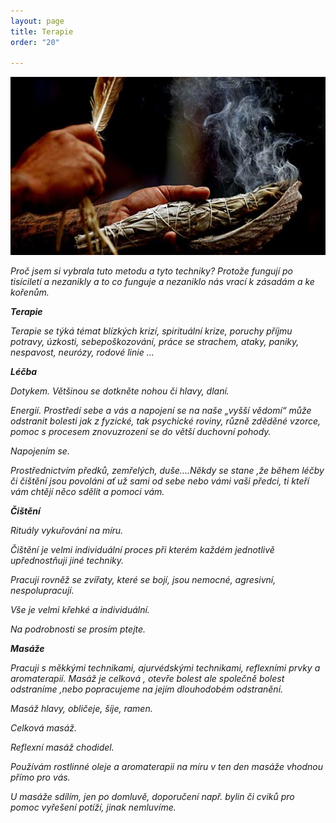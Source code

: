 ```yaml
---
layout: page
title: Terapie
order: "20"

---
```

![](/uploads/the-art-of-smudging.jpg)

_Proč jsem si vybrala tuto metodu a tyto techniky? Protože fungují po tisíciletí a nezanikly a to co funguje a nezaniklo nás vrací k zásadám a ke kořenům._

**_Terapie_**

_Terapie se týká témat blízkých krizí, spirituální krize, poruchy příjmu potravy, úzkosti, sebepoškozování, práce se strachem, ataky, paniky, nespavost, neurózy, rodové linie ..._

**_Léčba_**

_Dotykem. Většinou se dotkněte nohou či hlavy, dlaní._

_Energií. Prostředí sebe a vás a napojení se na naše „vyšší vědomí“ může odstranit bolesti jak z fyzické, tak psychické roviny, různě zděděné vzorce, pomoc s procesem znovuzrození se do větší duchovní pohody._

_Napojením se._

_Prostřednictvím předků, zemřelých, duše....Někdy se stane ,že během léčby či čištění jsou povoláni ať už sami od sebe nebo vámi vaši předci, ti kteří vám chtějí něco sdělit a pomoci vám._

**_Čištění_**

_Rituály vykuřování na míru._

_Čištění je velmi individuální proces při kterém každém jednotlivě upřednostňuji jiné techniky._

_Pracuji rovněž se zvířaty, které se bojí, jsou nemocné, agresivní, nespolupracují._

_Vše je velmi křehké a individuální._

_Na podrobnosti se prosím ptejte._

**_Masáže_**

_Pracuji s měkkými technikami, ajurvédskými technikami, reflexními prvky a aromaterapií. Masáž je celková , otevře bolest ale společně bolest odstraníme ,nebo popracujeme na jejím dlouhodobém odstranění._

_Masáž hlavy, obličeje, šíje, ramen._

_Celková masáž._

_Reflexní masáž chodidel._

_Používám rostlinné oleje a aromaterapii na míru v ten den masáže vhodnou přímo pro vás._

_U masáže sdílím, jen po domluvě, doporučení např. bylin či cviků pro pomoc vyřešení potíží, jinak nemluvíme._